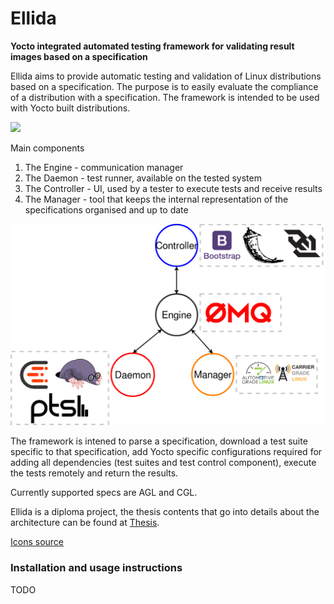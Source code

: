 # Ellida

**Yocto integrated automated testing framework for validating result images based on a specification**

Ellida aims to provide automatic testing and validation of Linux distributions
based on a specification. The purpose is to easily evaluate the compliance of a
distribution with a specification. The framework is intended to be used with
Yocto built distributions.

<img src="https://s-media-cache-ak0.pinimg.com/736x/5a/76/dd/5a76dd560d3550f6aba646b2667f0eb6.jpg" width=150>

Main components
1. The Engine - communication manager
2. The Daemon - test runner, available on the tested system
3. The Controller - UI, used by a tester to execute tests and receive results
4. The Manager - tool that keeps the internal representation of the
specifications organised and up to date

<div style="text-align:center"><img src="res/ellida_arch.png" width=650></div>

The framework is intened to parse a specification, download a test suite
specific to that specification, add Yocto specific configurations required for
adding all dependencies (test suites and test control component), execute the
tests remotely and return the results.

Currently supported specs are AGL and CGL.

Ellida is a diploma project, the thesis contents that go into details about the
architecture can be found at [Thesis](https://github.com/VoltBit/diploma-thesis).

[Icons source](http://www.flaticon.com/packs/vikings)

### Installation and usage instructions

TODO

